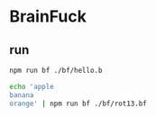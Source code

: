 # BrainFuck

## run

```sh
npm run bf ./bf/hello.b
```

```sh
echo 'apple
banana
orange' | npm run bf ./bf/rot13.bf
```
